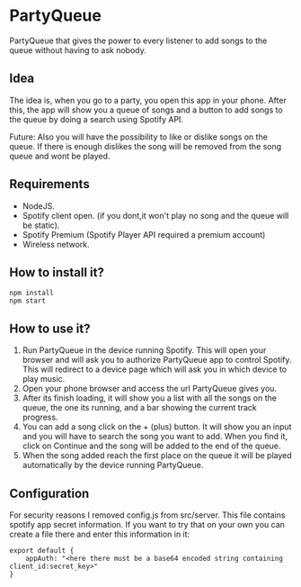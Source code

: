 # PartyQueue

PartyQueue that gives the power to every listener to add songs to the queue without having to ask nobody. 

## Idea

The idea is, when you go to a party, you open this app in your phone. After this, the app will show you a queue of songs and a button to add songs to the queue by doing a search using Spotify API. 

Future: Also you will have the possibility to like or dislike songs on the queue. If there is enough dislikes the song will be removed from the song queue and wont be played.

## Requirements
- NodeJS.
- Spotify client open. (if you dont,it won't play no song and the queue will be static).
- Spotify Premium (Spotify Player API required a premium account)
- Wireless network.

## How to install it?
```
npm install
npm start
```

## How to use it?
1) Run PartyQueue in the device running Spotify. This will open your browser and will ask you to authorize PartyQueue app to control Spotify. This will redirect to a device page which will ask you in which device to play music.
2) Open your phone browser and access the url PartyQueue gives you.
3) After its finish loading, it will show you a list with all the songs on the queue, the one its running, and a bar showing the current track progress.
4) You can add a song click on the + (plus) button. It will show you an input and you will have to search the song you want to add. When you find it, click on Continue and the song will be added to the end of the queue.
5) When the song added reach the first place on the queue it will be played automatically by the device running PartyQueue.

## Configuration
For security reasons I removed config.js from src/server. This file contains spotify app secret information.
If you want to try that on your own you can create a file there and enter this information in it:
```
export default {
    appAuth: "<here there must be a base64 encoded string containing client_id:secret_key>"
}
```
